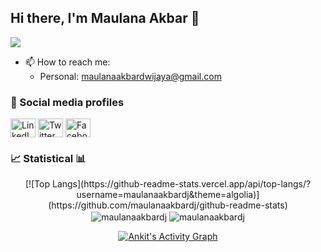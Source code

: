 ## Hi there, I'm Maulana Akbar 👋
![](https://github-profile-summary-cards.vercel.app/api/cards/profile-details?username=maulanaakbardj&theme=github_dark)

- 📫 How to reach me: 
     - Personal: maulanaakbardwijaya@gmail.com

### 🔗 Social media profiles
<p align="left">
<a href="https://www.linkedin.com/in/maulanaakbardwijaya/"><img align="center" src="https://cdn.jsdelivr.net/npm/simple-icons@3.0.1/icons/linkedin.svg" alt="LinkedIn profile" height="30" width="40" /></a>
<a href="https://twitter.com/BangAkbar65"><img align="center" src="https://cdn.jsdelivr.net/npm/simple-icons@3.0.1/icons/twitter.svg" alt="Twitter profile" height="30" width="40" /></a>
<a href="https://www.facebook.com/maulanaakbardj/"><img align="center" src="https://cdn.jsdelivr.net/npm/simple-icons@3.0.1/icons/facebook.svg" alt="Facebook profile" height="30" width="40" /></a>
</p>

### 📈 Statistical 📊
<div align="center">
[![Top Langs](https://github-readme-stats.vercel.app/api/top-langs/?username=maulanaakbardj&theme=algolia)](https://github.com/maulanaakbardj/github-readme-stats)

<img align="center" src="https://github-readme-stats.vercel.app/api?username=maulanaakbardj&theme=algolia&show_icons=true&locale=en" alt="maulanaakbardj" />

<img align="center" src="https://github-readme-streak-stats.herokuapp.com/?user=maulanaakbardj&theme=algolia&" alt="maulanaakbardj" />
     
<a href="https://github.com/maulanaakbardj/github-readme-activity-graph"><img alt="Ankit's Activity Graph" src="https://activity-graph.herokuapp.com/graph?username=maulanaakbardj&bg_color=000000&color=00bfff&line=799e4c&point=e0ecf0&area=true&hide_border=true" /></a>


</div>
